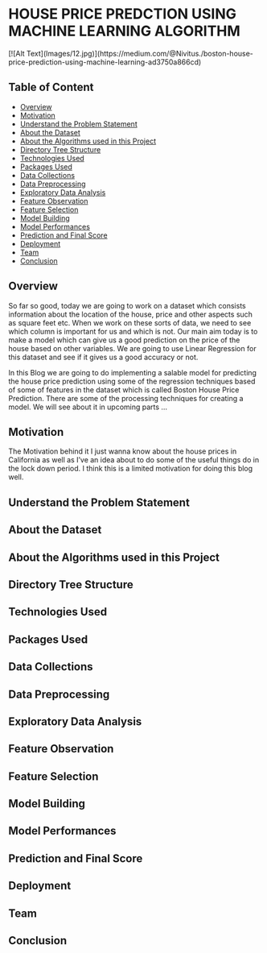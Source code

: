<p align = "center"><h1><b> HOUSE PRICE PREDCTION USING MACHINE LEARNING ALGORITHM </b></h1> </p>
[![Alt Text](Images/12.jpg)](https://medium.com/@Nivitus./boston-house-price-prediction-using-machine-learning-ad3750a866cd)

## Table of Content ##

- [Overview](#overview)
- [Motivation](#motivation)
- [Understand the Problem Statement](#understand-the-problem-statement)
- [About the Dataset](#about-the-dataset)
- [About the Algorithms used in this Project](#about-the-algorithms-used-in-this-project)
- [Directory Tree Structure](#directory-tree-structure) 
- [Technologies Used](#technologies-used) 
- [Packages Used](#packages-used)
- [Data Collections](#data-collections)
- [Data Preprocessing](#data-preprocessing)
- [Exploratory Data Analysis](#exploratory-data-analysis)
- [Feature Observation](#feature-observation)
- [Feature Selection](#feature-selection)
- [Model Building](#model-building)
- [Model Performances](#model-performances)
- [Prediction and Final Score](#prediction-and-final-score)
- [Deployment](#deployment)
- [Team](#team)
- [Conclusion](#conclusion)

## Overview

So far so good, today we are going to work on a dataset which consists information about the location of the house, price and other aspects such as square feet etc. When we work on these sorts of data, we need to see which column is important for us and which is not. Our main aim today is to make a model which can give us a good prediction on the price of the house based on other variables. We are going to use Linear Regression for this dataset and see if it gives us a good accuracy or not.

In this Blog we are going to do implementing a salable model for predicting the house price prediction using some of the regression techniques based of some of features in the dataset which is called Boston House Price Prediction. There are some of the processing techniques for creating a model. We will see about it in upcoming parts …

## Motivation

The Motivation behind it I just wanna know about the house prices in California as well as I’ve an idea about to do some of the useful things do in the lock down period. I think this is a limited motivation for doing this blog well.

## Understand the Problem Statement



## About the Dataset

## About the Algorithms used in this Project

## Directory Tree Structure

## Technologies Used

## Packages Used

## Data Collections

## Data Preprocessing

## Exploratory Data Analysis

## Feature Observation

## Feature Selection

## Model Building

## Model Performances

## Prediction and Final Score

## Deployment

## Team

## Conclusion
